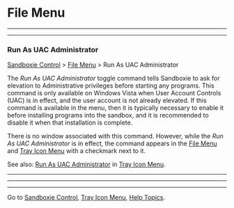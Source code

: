 # File Menu

* * *


* * *

### Run As UAC Administrator

[Sandboxie Control](SP_SBControl.md) > [File Menu](FileMenu.md) > Run As UAC Administrator

The _Run As UAC Administrator_ toggle command tells Sandboxie to ask for elevation to Administrative privileges before
starting any programs. This command is only available on Windows Vista when User Account Controls (UAC) is in effect,
and the user account is not already elevated. If this command is available in the menu, then it is typically necessary
to enable it before installing programs into the sandbox, and it is recommended to disable it when that installation is
complete.

There is no window associated with this command. However, while the _Run As UAC Administrator_ is in effect, the command
appears in the [File Menu](FileMenu.md) and [Tray Icon Menu](SP_TrayIconMenu.md) with a checkmark next to it.

See also: [Run As UAC Administrator](SP_TrayIconMenu.md#run-as-uac-administrator) in [Tray Icon Menu](SP_TrayIconMenu.md).

* * *


* * *



* * *

Go to [Sandboxie Control](SP_SBControl.md#menus), [Tray Icon Menu](SP_TrayIconMenu.md), [Help Topics](HelpTopics.md).
